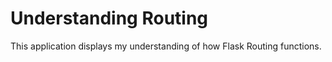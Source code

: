 # Understanding Routing

This application displays my understanding of how Flask Routing functions.
